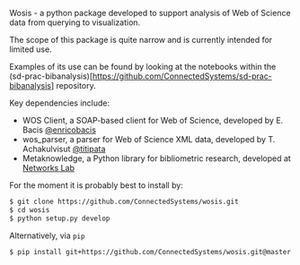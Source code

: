 Wosis - a python package developed to support analysis of Web of Science data from querying to visualization.

The scope of this package is quite narrow and is currently intended for limited use.

Examples of its use can be found by looking at the notebooks within the
(sd-prac-bibanalysis)[https://github.com/ConnectedSystems/sd-prac-bibanalysis] repository.

Key dependencies include:

* WOS Client, a SOAP-based client for Web of Science, developed by E. Bacis [@enricobacis](https://github.com/enricobacis)
* wos_parser, a parser for Web of Science XML data, developed by T. Achakulvisut [@titipata](https://github.com/titipata)
* Metaknowledge, a Python library for bibliometric research, developed at [Networks Lab](https://github.com/networks-lab/metaknowledge)

For the moment it is probably best to install by:

```bash
$ git clone https://github.com/ConnectedSystems/wosis.git
$ cd wosis
$ python setup.py develop
```

Alternatively, via `pip`

```bash
$ pip install git+https://github.com/ConnectedSystems/wosis.git@master
```
